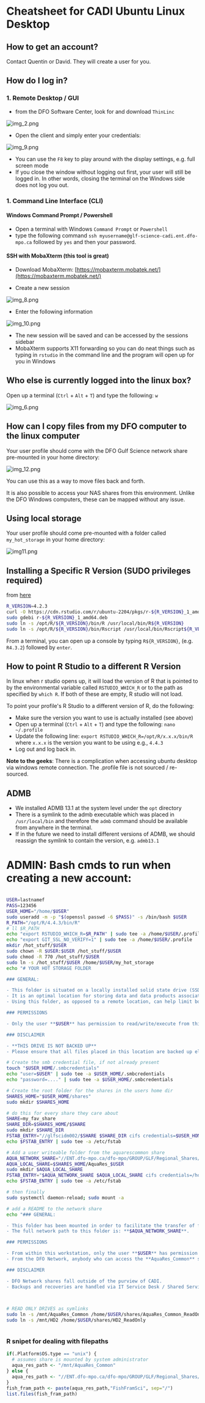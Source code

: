 # Cheatsheet for CADI Ubuntu Linux Desktop 

## How to get an account?

Contact Quentin or David. They will create a user for you.

## How do I log in?


### 1. Remote Desktop / GUI

- from the DFO Software Center, look for and download `ThinLinc`

![img_2.png](static/img_2.png)

- Open the client and simply enter your credentials:

![img_9.png](static/img_9.png)

- You can use the `F8` key to play around with the display settings, e.g. full screen mode
- If you close the window without logging out first, your user will still be logged in. In other words, closing the terminal on the Windows side does not log you out. 



### 1. Command Line Interface (CLI)

####  Windows Command Prompt / Powershell
- Open a terminal with Windows `Command Prompt` or `Powershell`
- type the following command `ssh myusername@glf-science-cadi.ent.dfo-mpo.ca` followed by `yes` and then your password.

#### SSH with MobaXterm (this tool is great)

- Download MobaXterm: [https://mobaxterm.mobatek.net/](https://mobaxterm.mobatek.net/)

- Create a new session

![img_8.png](static/img_8.png)

- Enter the following information

![img_10.png](static/img_10.png)

- The new session will be saved and can be accessed by the sessions sidebar
- MobaXterm supports X11 forwarding so you can do neat things such as typing in `rstudio` in the command line and the program will open up for you in Windows


## Who else is currently logged into the linux box?

Open up a terminal (`Ctrl` + `Alt` + `T`) and type the following: `w`

![img_6.png](static/img_6.png)

## How can I copy files from my DFO computer to the linux computer

Your user profile should come with the DFO Gulf Science network share pre-mounted in your home directory:

![img_12.png](static/img_12.png)

You can use this as a way to move files back and forth.

It is also possible to access your NAS shares from this environment. 
Unlike the DFO Windows computers, these can be mapped without any issue. 

## Using local storage

Your user profile should come pre-mounted with a folder called `my_hot_storage` in your home directory:

![img11.png](static/img11.png)


## Installing a Specific R Version (SUDO privileges required)
from [here](https://docs.posit.co/resources/install-r/#specify-r-version)

```bash
R_VERSION=4.2.3
curl -O https://cdn.rstudio.com/r/ubuntu-2204/pkgs/r-${R_VERSION}_1_amd64.deb
sudo gdebi r-${R_VERSION}_1_amd64.deb
sudo ln -s /opt/R/${R_VERSION}/bin/R /usr/local/bin/R${R_VERSION}
sudo ln -s /opt/R/${R_VERSION}/bin/Rscript /usr/local/bin/Rscript${R_VERSION}
```

From a terminal, you can open up a console by typing `R${R_VERSION}`, (e.g. `R4.3.2`) followed by `enter`.

## How to point R Studio to a different R Version

In linux when r studio opens up, it will load the version of R that is pointed to by the environmental variable called `RSTUDIO_WHICH_R` or to the path as specified by `which R`.
If both of these are empty, R studio will not load.

To point your profile's R Studio to a different version of R, do the following:

- Make sure the version you want to use is actually installed (see above)
- Open up a terminal (`Ctrl` + `Alt` + `T`) and type the following: `nano ~/.profile`
- Update the following line: `export RSTUDIO_WHICH_R=/opt/R/x.x.x/bin/R` where `x.x.x` is the version you want to be using e.g., `4.4.3`
- Log out and log back in.


**Note to the geeks**: There is a complication when accessing ubuntu desktop via windows remote connection. The .profile file is not sourced / re-sourced.  


## ADMB

- We installed ADMB 13.1 at the system level under the `opt` directory
- There is a symlink to the admb executable which was placed in `/usr/local/bin` and therefore the `admb` command should be available from anywhere in the terminal. 
- If in the future we need to install different versions of ADMB, we should reassign the symlink to contain the version, e.g. `admb13.1`



# ADMIN: Bash cmds to run when creating a new account:

```bash

USER=lastnamef
PASS=123456
USER_HOME="/home/$USER"
sudo useradd -m -p "$(openssl passwd -6 $PASS)" -s /bin/bash $USER
R_PATH="/opt/R/4.4.3/bin/R"
# ll $R_PATH
echo "export RSTUDIO_WHICH_R=$R_PATH" | sudo tee -a /home/$USER/.profile 
echo "export GIT_SSL_NO_VERIFY=1" | sudo tee -a /home/$USER/.profile 
mkdir /hot_stuff/$USER
sudo chown -R $USER:$USER /hot_stuff/$USER
sudo chmod -R 770 /hot_stuff/$USER
sudo ln -s /hot_stuff/$USER /home/$USER/my_hot_storage
echo "# YOUR HOT STORAGE FOLDER

### GENERAL:

- This folder is situated on a locally installed solid state drive (SSD). 
- It is an optimal location for storing data and data products associated with analyses conducted on this workstation.
- Using this folder, as opposed to a remote location, can help limit bottlenecks in your analyses.   

### PERMISSIONS

- Only the user **$USER** has permission to read/write/execute from this folder.

### DISCLAIMER

- **THIS DRIVE IS NOT BACKED UP**
- Please ensure that all files placed in this location are backed up else where." | sudo tee -a /home/$USER/my_hot_storage/README.md

# Create the smb credential file, if not already present
touch "$USER_HOME/.smbcredentials"
echo "user=$USER" | sudo tee -a $USER_HOME/.smbcredentials
echo "password=...." | sudo tee -a $USER_HOME/.smbcredentials

# Create the root folder for the shares in the users home dir
SHARES_HOME="$USER_HOME/shares"
sudo mkdir $SHARES_HOME

# do this for every share they care about
SHARE=my_fav_share
SHARE_DIR=$SHARES_HOME/$SHARE
sudo mkdir $SHARE_DIR
FSTAB_ENTRY="//glfscidm002/$SHARE $SHARE_DIR cifs credentials=$USER_HOME/.smbcredentials,uid=$USER,dir_mode=0700 0 0"
echo $FSTAB_ENTRY | sudo tee -a /etc/fstab

# Add a user writeable folder from the aquarescommon share
AQUA_NETWORK_SHARE="//ENT.dfo-mpo.ca/dfo-mpo/GROUP/GLF/Regional_Shares/AquaRes_Common/CadiBox/$USER"
AQUA_LOCAL_SHARE=$SHARES_HOME/AquaRes_$USER
sudo mkdir $AQUA_LOCAL_SHARE
FSTAB_ENTRY="$AQUA_NETWORK_SHARE $AQUA_LOCAL_SHARE cifs credentials=/home/fishmand/.dfosmbcredentials,uid=$USER,dir_mode=0700 0 0"
echo $FSTAB_ENTRY | sudo tee -a /etc/fstab

# then finally
sudo systemctl daemon-reload; sudo mount -a

# add a README to the network share
echo "### GENERAL:

- This folder has been mounted in order to facilitate the transfer of files between your DFO computer and this workstation. 
- The full network path to this folder is: **$AQUA_NETWORK_SHARE**. 

### PERMISSIONS

- From within this workstation, only the user **$USER** has permission to read/write/execute from this folder. 
- From the DFO Network, anybody who can access the **AquaRes_Common** share can access this folder.

### DISCLAIMER

- DFO Network shares fall outside of the purview of CADI.
- Backups and recoveries are handled via IT Service Desk / Shared Service Canada." | sudo tee -a $AQUA_LOCAL_SHARE/README.md

 

# READ ONLY DRIVES as symlinks
sudo ln -s /mnt/AquaRes_Common /home/$USER/shares/AquaRes_Common_ReadOnly 
sudo ln -s /mnt/HD2 /home/$USER/shares/HD2_ReadOnly 



```

### R snipet for dealing with filepaths

```r
if(.Platform$OS.type == "unix") {
  # assumes share is mounted by system administrator
  aqua_res_path <- "/mnt/AquaRes_Common"
} else {
  aqua_res_path <- "//ENT.dfo-mpo.ca/dfo-mpo/GROUP/GLF/Regional_Shares/AquaRes_Common"
}
fish_fram_path <- paste(aqua_res_path,"FishFramSci", sep="/")
list.files(fish_fram_path)
```